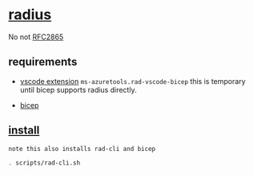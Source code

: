 # [radius](https://radapp.io/)

No not [RFC2865](https://datatracker.ietf.org/doc/html/rfc2865)

## requirements

- [vscode extension](https://marketplace.visualstudio.com/items?itemName=ms-azuretools.rad-vscode-bicep)	`ms-azuretools.rad-vscode-bicep`
        this is temporary until bicep supports radius directly.

- [bicep](https://learn.microsoft.com/en-us/azure/azure-resource-manager/bicep/overview?tabs=bicep)

## [install](https://docs.radapp.io/installation/)

`note this also installs rad-cli and bicep`

```bash
. scripts/rad-cli.sh

```

